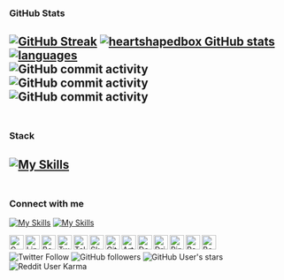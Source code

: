 ### GitHub Stats
[![GitHub Streak](https://github-readme-streak-stats.herokuapp.com/?user=heartshapedbox&theme=tokyonight_duo&background=0d1117&fire=violet&hide_border=true&stroke=161d28)](https://github.com/heartshapedbox/heartshapedbox)
[![heartshapedbox GitHub stats](https://github-readme-stats.vercel.app/api?username=heartshapedbox&hide_title=true&show_icons=true&theme=tokyonight&bg_color=90,0d1117,161d28&hide_border=true)](https://github.com/heartshapedbox/heartshapedbox)[![languages](https://github-readme-stats.vercel.app/api/top-langs/?username=heartshapedbox&hide_title=true&layout=compact&theme=tokyonight&bg_color=90,0d1117,161d28&hide_border=true)](https://github.com/heartshapedbox/heartshapedbox)
<br />
![GitHub commit activity](https://img.shields.io/github/commit-activity/m/heartshapedbox/python?color=5955E8&label=python%20repository%20commits&logo=python&logoColor=d4d9ff) ![GitHub commit activity](https://img.shields.io/github/commit-activity/m/heartshapedbox/html-css-js?color=5955E8&label=%20html-css-js%20repository%20commits&logo=javascript&logoColor=fede00) ![GitHub commit activity](https://img.shields.io/github/commit-activity/m/heartshapedbox/work-icecat-content?color=5955E8&label=work-icecat-content%20repository%20commits&logo=javascript&logoColor=fede00)
<br />
<br />
-
### Stack
[![My Skills](https://skillicons.dev/icons?i=html,css,sass,js,jquery,python&perline=10&&theme=)]()
<br />
<br />
-
### Connect with me
[![My Skills](https://skillicons.dev/icons?i=gcp&perline=10)](mailto:babenko.dmitry.mail@gmail.com) [![My Skills](https://skillicons.dev/icons?i=gcp&perline=10)](mailto:babenko.dmitry.mail@gmail.com)

[<img align="left" alt="Gmail" title="Gmail" width="26px" src="[https://user-images.githubusercontent.com/27690717/165532326-df1f6d81-3c04-48fe-9f2c-3ee0cf8d411a.png](https://skillicons.dev/icons?i=gcp)" />][gmail][<img align="left" alt="LinkedIn" title="LinkedIn" width="26px" src="https://user-images.githubusercontent.com/27690717/165531718-eaa257d6-c292-40e5-8371-67044869c899.png" />][linkedin][<img align="left" alt="Behance" title="Behance" width="26px" src="https://user-images.githubusercontent.com/27690717/167154152-2dcfafcb-04fd-44c2-a7ed-0aee63a80c6b.png" />][behance][<img align="left" alt="Twitter" title="Twitter" width="26px" src="https://user-images.githubusercontent.com/27690717/165530791-cb5ac5fb-971c-4211-89b6-9ecde092c8b9.png" />][twitter][<img align="left" alt="Telegram" title="Telegram" width="26px" src="https://user-images.githubusercontent.com/27690717/165527901-17c517d0-d0f2-4d22-bd6c-1612b10ad85a.png" />][telegram][<img align="left" alt="Skype" title="Skype" width="26px" src="https://user-images.githubusercontent.com/27690717/165636854-58f6784f-bb26-4c15-a254-a232d072d8f0.png" />][skype][<img align="left" alt="GitHub" title="GitHub" width="26px" src="https://user-images.githubusercontent.com/27690717/165533688-74e3a378-c77f-4b6b-b315-c84794cb0357.png" />][github][<img align="left" alt="Artstation" title="Artstation" width="26px" src="https://user-images.githubusercontent.com/27690717/167158507-79dc473f-b63c-4064-8deb-a674e2283e30.png" />][artstation][<img align="left" alt="DeviantArt" title="DeviantArt" width="26px" src="https://user-images.githubusercontent.com/27690717/166845059-0c27fc96-4116-4489-9ce0-fe1da3f35c63.png" />][deviantart][<img align="left" alt="Dribble" title="Dribble" width="26px" src="https://user-images.githubusercontent.com/27690717/165535579-9fa81109-d73a-465d-b7e9-a1a3cb092a96.png" />][dribble][<img align="left" alt="Pinteret" title="Pinteret" width="26px" src="https://user-images.githubusercontent.com/27690717/165534992-43eee375-af42-497a-bfc2-658b2992e029.png" />][pinteret][<img align="left" alt="Reddit" title="Reddit" width="26px" src="https://user-images.githubusercontent.com/27690717/166446684-9e664700-7769-45f1-82fa-4b28f35a6818.png" />][reddit][<img align="left" alt="Bookmate" title="Bookmate" width="26px" src="https://user-images.githubusercontent.com/27690717/166451262-c86cdeda-ac85-48ad-9cb0-0ec762e1e907.png" />][bookmate]
<br />

![Twitter Follow](https://img.shields.io/twitter/follow/babenkodmitry?&label=followers&color=1da1f2&logo=twitter&logoColor=white&style=flat) ![GitHub followers](https://img.shields.io/github/followers/heartshapedbox?color=5955E8&logo=github&style=flat) ![GitHub User's stars](https://img.shields.io/github/stars/heartshapedbox?color=5955E8&label=stars%20earned&logo=github&style=flat) ![Reddit User Karma](https://img.shields.io/reddit/user-karma/combined/affectionate-east935?color=FF4500&label=karma&logo=reddit&logoColor=white)
<br />

[gmail]: mailto:babenko.dmitry.mail@gmail.com
[linkedin]: https://www.linkedin.com/in/dmitry-babenko-%F0%9F%87%BA%F0%9F%87%A6-6aab3b168
[github]: https://github.com/heartshapedbox
[twitter]: https://twitter.com/BabenkoDmitry
[telegram]: https://t.me/BabenkoDmitry
[skype]: https://join.skype.com/invite/ahRruuzbYjx6
[pinteret]: https://pin.it/5VXs2m9
[dribble]: https://dribbble.com/dmitrybabenko
[reddit]: https://www.reddit.com/user/Affectionate-East935
[bookmate]: https://bookmate.com/@babenkodmitry/
[deviantart]: https://www.deviantart.com/dmitrybabenko/
[behance]: https://www.behance.net/dmitrybabenko
[artstation]: https://www.artstation.com/dmitrybabenko3

<!---
heartshapedbox/heartshapedbox is a ✨ special ✨ repository because its `README.md` (this file) appears on your GitHub profile.
You can click the Preview link to take a look at your changes.
--->

